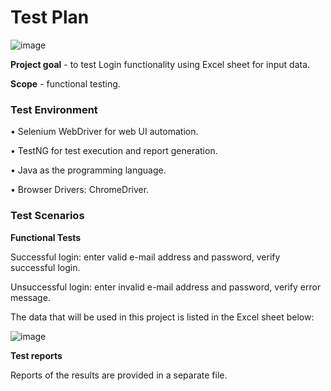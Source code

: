 # **Test Plan**

![image](https://github.com/user-attachments/assets/51320093-3c69-4ef1-9133-02cd687d4f62)


**Project goal** - to test Login functionality using Excel sheet for input data.

**Scope** - functional testing.

### **Test Environment**

• Selenium WebDriver for web UI automation.

• TestNG for test execution and report generation.

• Java as the programming language.

• Browser Drivers: ChromeDriver.

### **Test Scenarios**

**Functional Tests**

Successful login: enter valid e-mail address and password, verify successful login.

Unsuccessful login: enter invalid e-mail address and password, verify error message.

The data that will be used in this project is listed in the Excel sheet below:

![image](https://github.com/user-attachments/assets/a2f7c593-3a5b-4bca-aa97-e1dd49fddc12)



**Test reports**

Reports of the results are provided in a separate file.
